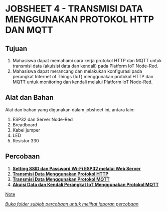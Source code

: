 # JOBSHEET 4 - TRANSMISI DATA MENGGUNAKAN PROTOKOL HTTP DAN MQTT

## Tujuan

1. Mahasiswa dapat memahami cara kerja protokol HTTP dan MQTT untuk
   transmisi data (akuisisi data dan kendali) pada Platform IoT Node-Red.
2. Mahasiswa dapat merancang dan melakukan konfigurasi pada perangkat
   Internet of Things (IoT) menggunakan protokol HTTP dan MQTT untuk
   monitoring dan kendali melalui Platform IoT Node-Red.

## Alat dan Bahan

Alat dan bahan yang digunakan dalam jobsheet ini, antara lain:

1. ESP32 dan Server Node-Red
2. Breadboard
3. Kabel jumper
4. LED
5. Resistor 330

## Percobaan

1. <a href="https://github.com/JustBadrun/Embeded_System/tree/1bddeed23b28731605f7a30f9cf145eb49031f41/Jobsheet%204/A.%20Setting%20SSID%20dan%20Password%20Wi-Fi%20ESP32%20melalui%20Web%20Server">**Setting SSID dan Password Wi-Fi ESP32 melalui Web Server**
2. <a href="https://github.com/brianrahma/system-embedded/tree/master/jobsheet%204/B.%20Transmisi%20Data%20Menggunakan%20Protokol%20HTTP">**Transmisi Data Menggunakan Protokol HTTP**
3. <a href="https://github.com/brianrahma/system-embedded/tree/master/jobsheet%204/C.%20Transmisi%20Data%20Menggunakan%20Protokol%20MQTT">**Transmisi Data Menggunakan Protokol MQTT**
4. <a href="https://github.com/brianrahma/system-embedded/tree/master/jobsheet%204/D.%20Akuisi%20Data%20dan%20Kendali%20Perangkat%20IoT%20Menggunakan%20Protokol%20MQTT">**Akuisi Data dan Kendali Perangkat IoT Menggunakan Protokol MQTT**

> [!NOTE]  
> _Buka folder subjob percobaan untuk melihat laporan percobaan_
